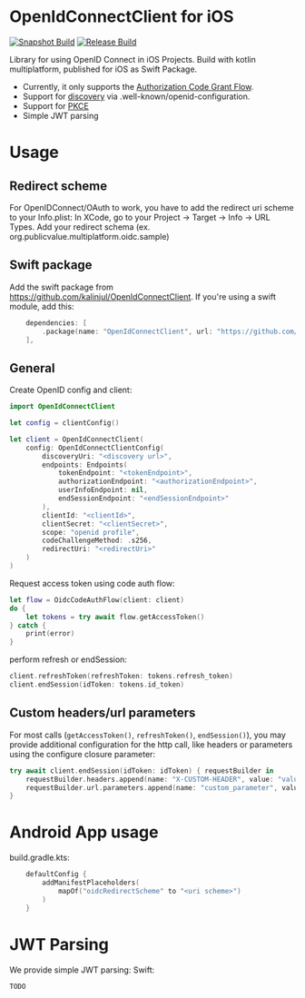 # OpenIdConnectClient for iOS
[![Snapshot Build](https://github.com/kalinjul/kotlin-multiplatform-oidc/actions/workflows/develop.yml/badge.svg?branch=develop)](https://github.com/kalinjul/kotlin-multiplatform-oidc/actions/workflows/develop.yml)
[![Release Build](https://github.com/kalinjul/kotlin-multiplatform-oidc/actions/workflows/main.yml/badge.svg?branch=main)](https://github.com/kalinjul/kotlin-multiplatform-oidc/actions/workflows/main.yml)

Library for using OpenID Connect in iOS Projects. Build with kotlin multiplatform, published for iOS as Swift Package.

- Currently, it only supports the [Authorization Code Grant Flow](https://datatracker.ietf.org/doc/html/rfc6749#section-4.1).
- Support for [discovery](https://openid.net/specs/openid-connect-discovery-1_0.html) via .well-known/openid-configuration.
- Support for [PKCE](https://datatracker.ietf.org/doc/html/rfc7636)
- Simple JWT parsing

# Usage
## Redirect scheme
For OpenIDConnect/OAuth to work, you have to add the redirect uri scheme to your Info.plist:
In XCode, go to your Project -> Target -> Info -> URL Types.
Add your redirect schema (ex. org.publicvalue.multiplatform.oidc.sample)

## Swift package
Add the swift package from https://github.com/kalinjul/OpenIdConnectClient.
If you're using a swift module, add this:
```swift
    dependencies: [
        .package(name: "OpenIdConnectClient", url: "https://github.com/kalinjul/OpenIdConnectClient", exact: "0.1.1")
    ],
```

## General
Create OpenID config and client:
```swift
import OpenIdConnectClient

let config = clientConfig()

let client = OpenIdConnectClient(
    config: OpenIdConnectClientConfig(
        discoveryUri: "<discovery url>",
        endpoints: Endpoints(
            tokenEndpoint: "<tokenEndpoint>",
            authorizationEndpoint: "<authorizationEndpoint>",
            userInfoEndpoint: nil,
            endSessionEndpoint: "<endSessionEndpoint>"
        ),
        clientId: "<clientId>",
        clientSecret: "<clientSecret>",
        scope: "openid profile",
        codeChallengeMethod: .s256,
        redirectUri: "<redirectUri>"
    )
)
```

Request access token using code auth flow:
```swift 
let flow = OidcCodeAuthFlow(client: client)
do {
    let tokens = try await flow.getAccessToken()
} catch {
    print(error)
}
```

perform refresh or endSession:
```swift
client.refreshToken(refreshToken: tokens.refresh_token)
client.endSession(idToken: tokens.id_token)
```

## Custom headers/url parameters
For most calls (```getAccessToken()```, ```refreshToken()```, ```endSession()```), you may provide
additional configuration for the http call, like headers or parameters using the configure closure parameter:

```swift
try await client.endSession(idToken: idToken) { requestBuilder in
    requestBuilder.headers.append(name: "X-CUSTOM-HEADER", value: "value")
    requestBuilder.url.parameters.append(name: "custom_parameter", value: "value")
}
```

# Android App usage
build.gradle.kts:
```kotlin
    defaultConfig {
        addManifestPlaceholders(
            mapOf("oidcRedirectScheme" to "<uri scheme>")
        )
    }
```

# JWT Parsing
We provide simple JWT parsing:
Swift:
```swift
TODO
```